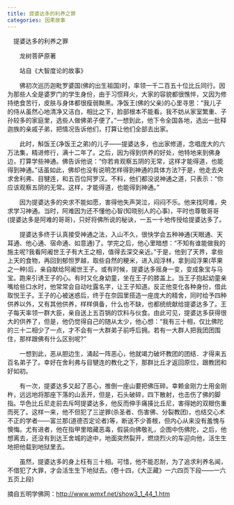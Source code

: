 ```yaml
---
title: 提婆达多的利养之罪
categories: 因果故事
---
```




　提婆达多的利养之罪

　　龙树菩萨原著

　　站自《大智度论的故事》

　　佛初次巡历迦毗罗婆国(佛的出生祖国)时，率领一千二百五十位比丘同行。因为那些人全是婆罗门的学生身份，由于习惯拜火，大家的容貌都很憔悴，又因为修持绝食苦行，皮肤与身体都很瘦弱黝黑。净饭王(佛的父亲)的心里寻思：“我儿子的侍从虽然心地清净又洁白，相比之下，脸部根本不能看。我不妨从家室繁重、子孙较多的家庭里，选些人做佛弟子便了。”一想到此，他下令全国各地，选出一批释迦族的亲戚子弟，把情况告诉他们，打算让他们全部去出家。

　　此时，斛饭王(净饭王之弟)的儿子——提婆达多，也出家修道，念唱庞大的六万法集，精进修行，满十二年了。之后，因为得到供养的好处，他特地来到佛身边，打算学些神通。佛告诉他说：“你若肯观察五阴的无常，这样才能得道，也能得到神通。”话虽如此，佛却也没有说明怎样得到神通的具体方法?于是，他走去央求舍利弗、目犍连，和五百位阿罗汉。不料，他们都没说神通之道，只表示：“你应该观察五阴的无常。这样，才能得道，也能得到神通。”

　　因为提婆达多的央求不能如愿，害得他失声哭泣，闷闷不乐。他来找阿难，央求学习神通。当时，阿难因为还不懂他心智(知晓别人的心事)，平时也尊敬哥哥(提婆达多是阿难的哥哥)，只好将佛所说的秘诀，一五一十地传授给提婆达多了。

　　提婆达多终于认真接受神通之法，入山不久，很快学会五种神通(天眼通、天耳通、他心通、宿命通、如意通)了。学完之后，他心里暗想：“不知有谁能做我的施主呢?我看阿阇世王子有大王之相，值得去深交亲近。”于是，他到了天界，拿些上天的食物，再回到郁怛罗越，取些自然的粳米，进入阎浮林，拿到阎浮果(苹果之一种)后，亲自献给阿阇世王子。或有时候，提婆达多摇身一变，变成象宝与马宝。跑来引诱王子的心。有时又化身幼童，坐在王子的膝盖上。当王子抱起幼童亲嘴给些口水时，他常常会自动吐露名字，让王子知道。反正他变化各种身份，借此取悦王子。王子的心被迷惑后，终于在奈园里搭造一座庞大的精舍，同时给予四种供养以外，又有其他供养，样样俱备，什么也不缺，也都统统献给提婆达多了。王子每天率领一群大臣，亲自送上五百锅的饮料与伙食。由此可见，提婆达多获得很大的供养了，但是，他仍觉得自己的随从太少，他心想：“我有三十相，仅比佛陀的三十二相少了一点，才不会有一大群弟子前呼后拥。若有一大群人把我团团围住，那样跟佛有什么区别呢?”

　　一想到此，恶从胆边生，涌起一阵恶心，他就竭力破坏教团的团结．才得来五百名弟子了。幸好在舍利弗与目犍连的教化之下，那群比丘才返回原位，跟教团和好如初。

　　有一次，提婆达多又起了恶心，推倒一座山要把佛压碎。幸赖金刚力士用金刚杵，远远地将那座下落的山丢开，但是，石头破碎，四下散射，也击伤了佛的脚指。华色比丘尼走前去斥呵提婆达多，他反而伸手痛揍比丘尼，害得她的双眼伤重而死了。这样一来，他不但犯了三逆罪(杀圣者、伤害佛、分裂教团)，也结交心术不正的学者——富兰那(道德否定论者)等，断送不少善根，但内心从来没有羞愧与懊悔。尤有进者，他在指甲里暗藏恶毒，假装向佛敬礼，企图中伤佛陀，之后，他想离去，还没有到达王舍城的途中，地面突然裂开，燃烧烈火的车迎向他，活生生地把他载到地狱里去。

　　虽然，提婆达多的身上枉有三十相。可惜，他不能忍耐，为了追求利养名闻，不借犯了大罪，才会活生生下地狱去。(卷十四，《大正藏》一六四页下段——一六五页上段)


摘自五明学佛网：http://www.wmxf.net/show3_1_44_1.htm